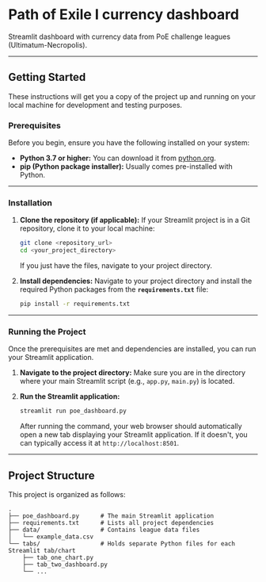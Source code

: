 # Path of Exile I currency dashboard

Streamlit dashboard with currency data from PoE challenge leagues (Ultimatum-Necropolis).

---

## Getting Started

These instructions will get you a copy of the project up and running on your local machine for development and testing purposes.

### Prerequisites

Before you begin, ensure you have the following installed on your system:

* **Python 3.7 or higher:** You can download it from [python.org](https://www.python.org/downloads/).
* **pip (Python package installer):** Usually comes pre-installed with Python.

---

### Installation

1.  **Clone the repository (if applicable):**
    If your Streamlit project is in a Git repository, clone it to your local machine:
    ```bash
    git clone <repository_url>
    cd <your_project_directory>
    ```
    If you just have the files, navigate to your project directory.

2.  **Install dependencies:**
    Navigate to your project directory and install the required Python packages from the **`requirements.txt`** file:
    ```bash
    pip install -r requirements.txt
    ```

---

### Running the Project

Once the prerequisites are met and dependencies are installed, you can run your Streamlit application.

1.  **Navigate to the project directory:**
    Make sure you are in the directory where your main Streamlit script (e.g., `app.py`, `main.py`) is located.

2.  **Run the Streamlit application:**
    ```bash
    streamlit run poe_dashboard.py
    ```

    After running the command, your web browser should automatically open a new tab displaying your Streamlit application. If it doesn't, you can typically access it at `http://localhost:8501`.

---

## Project Structure

This project is organized as follows:

```
.
├── poe_dashboard.py      # The main Streamlit application
├── requirements.txt      # Lists all project dependencies
├── data/                 # Contains league data files
│   └── example_data.csv
└── tabs/                 # Holds separate Python files for each Streamlit tab/chart
    ├── tab_one_chart.py
    ├── tab_two_dashboard.py
    └── ...
```